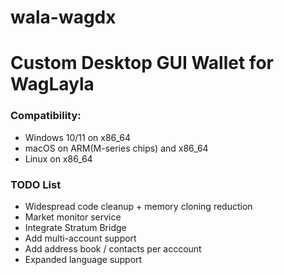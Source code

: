# wala-wagdx
# Custom Desktop GUI Wallet for WagLayla

### Compatibility:
- Windows 10/11 on x86_64
- macOS on ARM(M-series chips) and x86_64
- Linux on x86_64
### TODO List
- Widespread code cleanup + memory cloning reduction
- Market monitor service
- Integrate Stratum Bridge
- Add multi-account support
- Add address book / contacts per acccount
- Expanded language support

